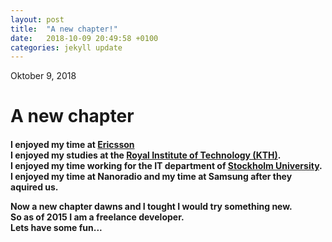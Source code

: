 ```yaml
---
layout: post
title:  "A new chapter!"
date:   2018-10-09 20:49:58 +0100
categories: jekyll update
---
```


<p class="post-meta">Oktober 9, 2018</p>
<!--
<img class="img-responsive" src="img/caralog4.jpg">
-->
<h1 class="post-title">
    A new chapter
</h1>
<h4 class="post-subtitle">
    <p>
    I enjoyed my time at <a href="https://www.ericsson.com/en">Ericsson</a>  <br/>
    I enjoyed my studies at the <a href="https://www.kth.se/en/">Royal Institute of Technology (KTH)</a>.  <br/>
    I enjoyed my time working for the IT department of <a href="https://www.su.se/">Stockholm University</a>.  <br/>
    I enjoyed my time at Nanoradio and my time at Samsung after they aquired us.  <br/>
    </p>
    <p>
    Now a new chapter dawns and I tought I would try something new.  <br/>
    So as of 2015 I am a freelance developer. <br/>
    Lets have some fun... <br/>
    </p>
</h4>
